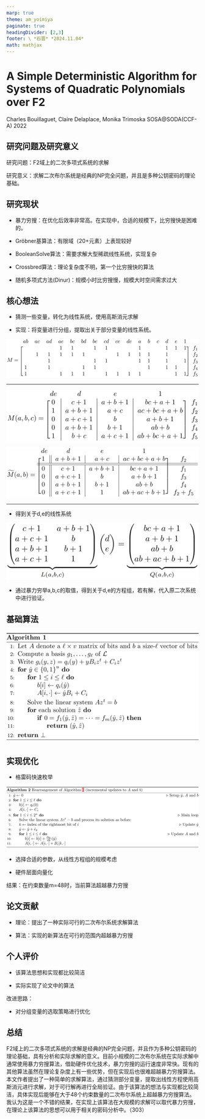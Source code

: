 ```yaml
---
marp: true
theme: am_yoimiya
paginate: true
headingDivider: [2,3]
footer: \ *石晋* *2024.11.04*
math: mathjax
---
```


<!-- _class: cover_a -->
<!-- _paginate: "" -->
<!-- _footer: "" -->

# A Simple Deterministic Algorithm for Systems of Quadratic Polynomials over F2

Charles Bouillaguet, Claire Delaplace, Monika Trimoska
SOSA@SODA(CCF-A) 2022

## 研究问题及研究意义

研究问题：F2域上的二次多项式系统的求解

研究意义：求解二次布尔系统是经典的NP完全问题，并且是多种公钥密码的理论基础。

## 研究现状

- 暴力穷搜：在优化后效率非常高。在实现中，合适的规模下，比穷搜快是困难的。

- Gr&ouml;bner基算法：有限域（20+元素）上表现较好

- BooleanSolve算法：需要求解大型稀疏线性系统，实现复杂

- Crossbred算法：理论复杂度不明，第一个比穷搜快的算法

- 随机多项式方法(Dinur)：规模小时比穷搜慢，规模大时空间需求过大

<!-- 现有的二次布尔系统的求解通常使用暴力穷搜。Gr&ouml;bner基算法并不专为二次布尔系统设计，时间复杂度较高，在元素个数较多的有限域上更好用。BooleanSolve算法通过猜测变量转化为稀疏线性系统进行求解，由于没有合适的稀疏线性系统求解器，导致只具有理论意义。Crossbred算法与本文算法相似，也属于猜测变量转化为线性系统进行求解，是第一个比穷搜快的算法，在论文的第五节中有具体的介绍。随机多项式方法由于规模小时比穷搜慢，规模大时空间需求过大，一般认为只具有理论意义。 -->

## 核心想法

- 猜测一些变量，转化为线性系统，使用高斯消元求解

- 实现：将变量进行分组，提取出关于部分变量的线性系统。

![#c](./_SOSA_2022_F2%20Quadratic%20Polynomial%20System.assets/image-20241101131018704.png)

---

![#c](./_SOSA_2022_F2%20Quadratic%20Polynomial%20System.assets/image-20241101131045572.png)

![#c](./_SOSA_2022_F2%20Quadratic%20Polynomial%20System.assets/image-20241101131109720.png)

---

- 得到关于d,e的线性系统

![#c](./_SOSA_2022_F2%20Quadratic%20Polynomial%20System.assets/image-20241101131131084.png)

- 通过暴力穷举a,b,c的取值，得到关于d,e的方程组，若有解，代入原二次系统中进行验证。

## 基础算法

![#c h:450](./_SOSA_2022_F2%20Quadratic%20Polynomial%20System.assets/image-20241105121701586.png)

## 实现优化

- 格雷码快速枚举

![#c h:280](./_SOSA_2022_F2%20Quadratic%20Polynomial%20System.assets/image-20241105122139838.png)

- 选择合适的参数，从线性方程组的规模考虑

- 硬件层面向量化

结果：在约束数量m=48时，当前算法超越暴力穷搜

## 论文贡献

- 理论：提出了一种实际可行的二次布尔系统求解算法

- 算法：实现的新算法在可行的范围内超越暴力穷搜

## 个人评价

- 该算法思想和实现都比较简洁

- 实际实现了论文中的算法

改进思路：

- 对分组变量的选取策略进行优化

<!-- 高斯筛的结果保证每个向量之间的夹角大于60度，且相互约简无法得到更短的向量，整体的质量较高。从理论分析中可以得出，使用筛法进行SVP的求解时，求解维度与空间大小息息相关，在有限空间的情况下进一步求解更高维度的SVP，可能需要使用枚举方法。 -->

## 总结

F2域上的二次多项式系统的求解是经典的NP完全问题，并且作为多种公钥密码的理论基础，具有分析和实际求解的意义。目前小规模的二次布尔系统在实际求解中通常使用暴力穷搜算法，借助硬件优化技术，暴力穷搜的运行速度非常快。现有的其他算法虽然在理论复杂度上有一些优势，但在实现后也很难超越暴力穷搜算法。本文作者提出了一种简单的求解算法，通过猜测部分变量，提取出线性方程使用高斯消元进行求解，对于可行解再进行全局验证。由于该算法的想法与实现都比较简洁，具体实现后能够在大于48个约束数量的二次布尔系统上超越暴力穷搜算法。我认为这是一个不错的结果，在实现上该算法在大规模的求解可以取代暴力穷搜，在理论上该算法的思想可以用于相关的密码分析中。（303）
